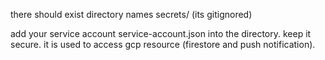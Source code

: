 there should exist directory names secrets/ (its gitignored)

add your service account service-account.json into the directory. keep it secure. it is used to access gcp resource (firestore and push notification).
